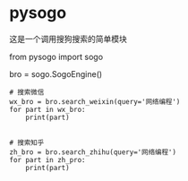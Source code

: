 # pysogo

这是一个调用搜狗搜索的简单模块

  from pysogo import sogo
  
  bro = sogo.SogoEngine()
  
    # 搜索微信
    wx_bro = bro.search_weixin(query='网络编程')
    for part in wx_bro:
        print(part)
      
      
    # 搜索知乎
    zh_bro = bro.search_zhihu(query='网络编程')
    for part in zh_pro:
        print(part)
